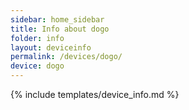 ```yaml
---
sidebar: home_sidebar
title: Info about dogo
folder: info
layout: deviceinfo
permalink: /devices/dogo/
device: dogo
---
```

{% include templates/device_info.md %}
